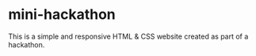 # mini-hackathon

This is a simple and responsive HTML & CSS website created as part of a hackathon.


